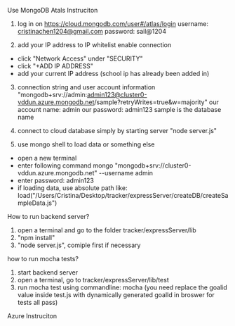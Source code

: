 Use MongoDB Atals Instruciton 

1. log in on https://cloud.mongodb.com/user#/atlas/login
username: cristinachen1204@gmail.com
password: sail@1204

2. add your IP address to IP whitelist enable connection 
- click "Network Access" under "SECURITY"
- click "+ADD IP ADDRESS"
- add your current IP address (school ip has already been added in)

3. connection string and user account information 
"mongodb+srv://admin:admin123@cluster0-vddun.azure.mongodb.net/sample?retryWrites=true&w=majority"
our account name: admin
our password: admin123
sample is the database name 

4. connect to cloud database simply by starting server "node server.js"

5. use mongo shell to load data or something else 
- open a new terminal 
- enter following command
mongo "mongodb+srv://cluster0-vddun.azure.mongodb.net" --username admin
- enter password: admin123
- if loading data, use absolute path like:
load("/Users/Cristina/Desktop/tracker/expressServer/createDB/createSampleData.js")

How to run backend server?

1. open a terminal and go to the folder tracker/expressServer/lib
2. "npm install"
3. "node server.js", comiple first if necessary 

how to run mocha tests?

1. start backend server
2. open a terminal, go to tracker/expressServer/lib/test
3. run mocha test using commandline:
mocha
(you need replace the goalid value inside test.js with dynamically generated goalId in broswer for tests all pass)


Azure Instruciton 


